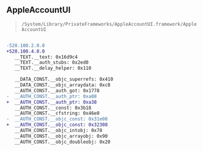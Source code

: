 ## AppleAccountUI

> `/System/Library/PrivateFrameworks/AppleAccountUI.framework/AppleAccountUI`

```diff

-520.100.2.0.0
+520.100.4.0.0
   __TEXT.__text: 0x16d9c4
   __TEXT.__auth_stubs: 0x2ed0
   __TEXT.__delay_helper: 0x110

   __DATA_CONST.__objc_superrefs: 0x410
   __DATA_CONST.__objc_arraydata: 0xc8
   __AUTH_CONST.__auth_got: 0x1778
-  __AUTH_CONST.__auth_ptr: 0xa08
+  __AUTH_CONST.__auth_ptr: 0xa38
   __AUTH_CONST.__const: 0x3b18
   __AUTH_CONST.__cfstring: 0x46e0
-  __AUTH_CONST.__objc_const: 0x31e08
+  __AUTH_CONST.__objc_const: 0x32308
   __AUTH_CONST.__objc_intobj: 0x78
   __AUTH_CONST.__objc_arrayobj: 0x90
   __AUTH_CONST.__objc_doubleobj: 0x20

```
